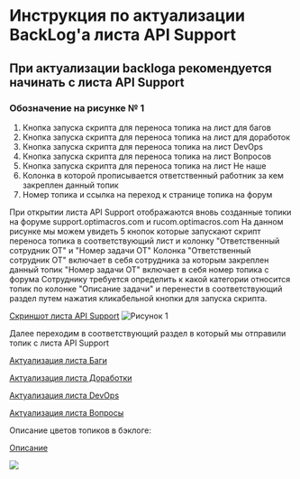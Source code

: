 # Инструкция по актуализации BackLog'a листа API Support

## **При актуализации backloga рекомендуется начинать с листа API Support** ##


### **Обозначение на рисунке № 1**

1. Кнопка запуска скрипта для переноса топика на лист для багов  
2. Кнопка запуска скрипта для переноса топика на лист для доработок  
3. Кнопка запуска скрипта для переноса топика на лист DevOps  
4. Кнопка запуска скрипта для переноса топика на лист Вопросов  
5. Кнопка запуска скрипта для переноса топика на лист Не наше  
6. Колонка в которой прописывается ответственный работник за кем закреплен данный топик  
7. Номер топика и ссылка на переход к странице топика на форум  



 При открытии листа API Support отображаются вновь созданные топики на форуме support.optimacros.com и rucom.optimacros.com
 На данном рисунке мы можем увидеть 5 кнопок которые запускают скрипт переноса топика в соответствующий лист и колонку "Ответственный сотрудник ОТ" и "Номер задачи ОТ"
 Колонка "Ответственный сотрудник ОТ" включает в себя сотрудника за которым закреплен данный топик 
 "Номер задачи ОТ" включает в себя номер топика с форума 
 Сотруднику требуется определить к какой категории относится топик по колонке "Описание задачи" и перенести в соответствующий раздел путем нажатия кликабельной кнопки для запуска скрипта. 


[Скриншот листа API Support](https://habrastorage.org/webt/ay/13/3q/ay133qss-himjfhdtpmeh406i0c.png "Переход на скриншот листа Скриншот листа API Support")
![Рисунок 1](https://habrastorage.org/webt/ay/13/3q/ay133qss-himjfhdtpmeh406i0c.png)
				
										

Далее переходим в соответствующий раздел в который мы отправили топик с листа API Support 

	

[Актуализация листа Баги](https://bu-techsupport-optiteam.netlify.app/posts/%D0%B0%D0%BA%D1%82%D1%83%D0%B0%D0%BB%D0%B8%D0%B7%D0%B0%D1%86%D0%B8%D1%8F%20backlog%20bu%20techsupport%20%D0%BB%D0%B8%D1%81%D1%82%20%D0%B1%D0%B0%D0%B3%D0%B8/ "Переход на Актуализацию на листе Баги")

[Актуализация листа Доработки](https://bu-techsupport-optiteam.netlify.app/posts/%D0%B0%D0%BA%D1%82%D1%83%D0%B0%D0%BB%D0%B8%D0%B7%D0%B0%D1%86%D0%B8%D1%8F%20backlog%20bu%20techsupport%20%D0%BB%D0%B8%D1%81%D1%82%20%D0%B4%D0%BE%D1%80%D0%B0%D0%B1%D0%BE%D1%82%D0%BA%D0%B0/ "Переход на Актуализацию на листе Доработки")

[Актуализация листа DevOps](https://bu-techsupport-optiteam.netlify.app/posts/%D0%B0%D0%BA%D1%82%D1%83%D0%B0%D0%BB%D0%B8%D0%B7%D0%B0%D1%86%D0%B8%D1%8F%20backlog%20bu%20techsupport%20%D0%BB%D0%B8%D1%81%D1%82%20devops/ "Переход на Актуализацию на листе DevOps")

[Актуализация листа Вопросы](https://bu-techsupport-optiteam.netlify.app/posts/%D0%B0%D0%BA%D1%82%D1%83%D0%B0%D0%BB%D0%B8%D0%B7%D0%B0%D1%86%D0%B8%D1%8F%20backlog%20bu%20techsupport%20%D0%BB%D0%B8%D1%81%D1%82%20%D0%B2%D0%BE%D0%BF%D1%80%D0%BE%D1%81%D1%8B/ "Переход на Актуализацию на листе Вопросы")





Описание цветов топиков в бэклоге:

[Описание](https://habrastorage.org/webt/vk/im/4q/vkim4qto6zkfe6crbm7pdak_zbe.png "Переход на скриншот описания")

![](https://habrastorage.org/webt/vk/im/4q/vkim4qto6zkfe6crbm7pdak_zbe.png)


